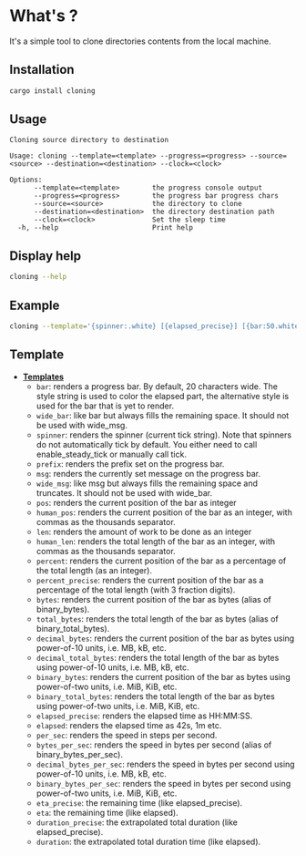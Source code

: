 # What's ?

It's a simple tool to clone directories contents from the local machine.

## Installation

```bash
cargo install cloning
```

## Usage

```text
Cloning source directory to destination

Usage: cloning --template=<template> --progress=<progress> --source=<source> --destination=<destination> --clock=<clock>

Options:
      --template=<template>        the progress console output
      --progress=<progress>        the progress bar progress chars
      --source=<source>            the directory to clone
      --destination=<destination>  the directory destination path
      --clock=<clock>              Set the sleep time
  -h, --help                       Print help
```

## Display help

```bash
cloning --help
```

## Example

```bash
cloning --template='{spinner:.white} [{elapsed_precise}] [{bar:50.white}] {msg}' --progress='==-' --source='source' --destination='dest' --clock=250 
```

## Template 

* [**Templates**](https://docs.rs/indicatif/0.17.8/indicatif/#templates)
    * `bar`: renders a progress bar. By default, 20 characters wide. The style string is used to color the elapsed part,
      the alternative style is used for the bar that is yet to render.
    * `wide_bar`: like bar but always fills the remaining space. It should not be used with wide_msg.
    * `spinner`: renders the spinner (current tick string). Note that spinners do not automatically tick by default. You
      either need to call enable_steady_tick or manually call tick.
    * `prefix`: renders the prefix set on the progress bar.
    * `msg`: renders the currently set message on the progress bar.
    * `wide_msg`: like msg but always fills the remaining space and truncates. It should not be used with wide_bar.
    * `pos`: renders the current position of the bar as integer
    * `human_pos`: renders the current position of the bar as an integer, with commas as the thousands separator.
    * `len`: renders the amount of work to be done as an integer
    * `human_len`: renders the total length of the bar as an integer, with commas as the thousands separator.
    * `percent`: renders the current position of the bar as a percentage of the total length (as an integer).
    * `percent_precise`: renders the current position of the bar as a percentage of the total length (with 3 fraction
      digits).
    * `bytes`: renders the current position of the bar as bytes (alias of binary_bytes).
    * `total_bytes`: renders the total length of the bar as bytes (alias of binary_total_bytes).
    * `decimal_bytes`: renders the current position of the bar as bytes using power-of-10 units, i.e. MB, kB, etc.
    * `decimal_total_bytes`: renders the total length of the bar as bytes using power-of-10 units, i.e. MB, kB, etc.
    * `binary_bytes`: renders the current position of the bar as bytes using power-of-two units, i.e. MiB, KiB, etc.
    * `binary_total_bytes`: renders the total length of the bar as bytes using power-of-two units, i.e. MiB, KiB, etc.
    * `elapsed_precise`: renders the elapsed time as HH:MM:SS.
    * `elapsed`: renders the elapsed time as 42s, 1m etc.
    * `per_sec`: renders the speed in steps per second.
    * `bytes_per_sec`: renders the speed in bytes per second (alias of binary_bytes_per_sec).
    * `decimal_bytes_per_sec`: renders the speed in bytes per second using power-of-10 units, i.e. MB, kB, etc.
    * `binary_bytes_per_sec`: renders the speed in bytes per second using power-of-two units, i.e. MiB, KiB, etc.
    * `eta_precise`: the remaining time (like elapsed_precise).
    * `eta`: the remaining time (like elapsed).
    * `duration_precise`: the extrapolated total duration (like elapsed_precise).
    * `duration`: the extrapolated total duration time (like elapsed).
